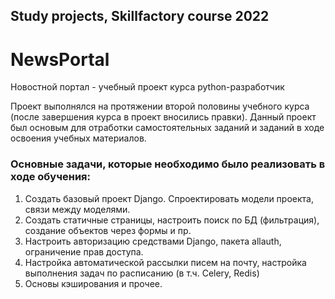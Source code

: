 ## Study projects, Skillfactory course 2022
# NewsPortal
Новостной портал - учебный проект курса python-разработчик

Проект выполнялся на протяжении второй половины учебного курса (после завершения курса в проект вносились правки).
Данный проект был основым для отработки самостоятельных заданий и заданий в ходе освоения учебных материалов.

### Основные задачи, которые необходимо было реализовать в ходе обучения:

1. Создать базовый проект Django. Спроектировать модели проекта, связи между моделями.
2. Создать статичные страницы, настроить поиск по БД (фильтрация), создание объектов через формы и пр.
3. Настроить авторизацию средствами Django, пакета allauth, ограничение прав доступа.
4. Настройка автоматической рассылки писем на почту, настройка выполнения задач по расписанию
(в т.ч. Celery, Redis)
5. Основы кэширования и прочее.




